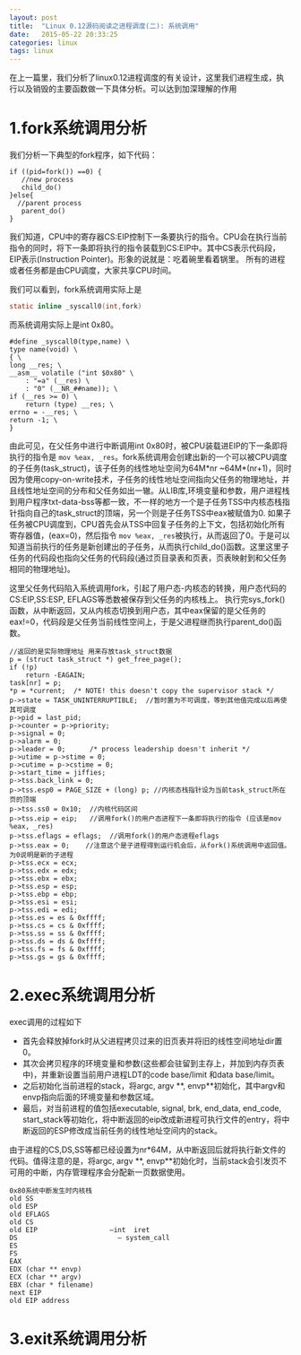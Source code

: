 ```yaml
---
layout: post
title:  "Linux 0.12源码阅读之进程调度(二): 系统调用"
date:   2015-05-22 20:33:25
categories: linux 
tags: linux
---
```


在上一篇里，我们分析了linux0.12进程调度的有关设计，这里我们进程生成，执行以及销毁的主要函数做一下具体分析。可以达到加深理解的作用

#	1.fork系统调用分析

我们分析一下典型的fork程序，如下代码：

	if ((pid=fork()) ==0) {
	   //new process 
	   child_do()
	}else{
	  //parent process 
	   parent_do()
	}

我们知道，CPU中的寄存器CS:EIP控制下一条要执行的指令。CPU会在执行当前指令的同时，将下一条即将执行的指令装载到CS:EIP中。其中CS表示代码段，EIP表示(Instruction Pointer)。形象的说就是：吃着碗里看着锅里。 所有的进程或者任务都是由CPU调度，大家共享CPU时间。 

我们可以看到，fork系统调用实际上是 
```c
static inline _syscall0(int,fork)
```
而系统调用实际上是int 0x80。

	#define _syscall0(type,name) \ 
	type name(void) \ 
	{ \ 
	long __res; \ 
	__asm__ volatile ("int $0x80" \ 
	    : "=a" (__res) \ 
	    : "0" (__NR_##name)); \ 
	if (__res >= 0) \
	    return (type) __res; \
	errno = -__res; \ 
	return -1; \ 
	} 

由此可见，在父任务中进行中断调用int 0x80时，被CPU装载进EIP的下一条即将执行的指令是 `mov %eax, _res`。fork系统调用会创建出新的一个可以被CPU调度的子任务(task_struct)，该子任务的线性地址空间为64M\*nr ~64M\*(nr+1)，同时因为使用copy-on-write技术，子任务的线性地址空间指向父任务的物理地址，并且线性地址空间的分布和父任务如出一辙。从LIB库,环境变量和参数，用户进程栈到用户程序txt-data-bss等都一致，不一样的地方一个是子任务TSS中内核态栈指针指向自己的task_struct的顶端，另一个则是子任务TSS中eax被赋值为0. 如果子任务被CPU调度到，CPU首先会从TSS中回复子任务的上下文，包括初始化所有寄存器值，(eax=0)，然后指令 
`mov %eax, _res`被执行，从而返回了0。于是可以知道当前执行的任务是新创建出的子任务，从而执行child_do()函数。这里这里子任务的代码段也指向父任务的代码段(通过页目录表和页表，页表映射到和父任务相同的物理地址)。

这里父任务代码陷入系统调用fork，引起了用户态-内核态的转换，用户态代码的CS:EIP,SS:ESP, EFLAGS等悉数被保存到父任务的内核栈上。
执行完sys_fork()函数，从中断返回，又从内核态切换到用户态，其中eax保留的是父任务的eax!=0，代码段是父任务当前线性空间上，于是父进程继而执行parent_do()函数。

    //返回的是实际物理地址 用来存放task_struct数据
	p = (struct task_struct *) get_free_page();
	if (!p)
		return -EAGAIN;
	task[nr] = p;
	*p = *current;	/* NOTE! this doesn't copy the supervisor stack */
	p->state = TASK_UNINTERRUPTIBLE;  //暂时置为不可调度，等到其他值完成以后再使其可调度
	p->pid = last_pid;
	p->counter = p->priority;
	p->signal = 0;
	p->alarm = 0;
	p->leader = 0;		/* process leadership doesn't inherit */
	p->utime = p->stime = 0;
	p->cutime = p->cstime = 0;
	p->start_time = jiffies;
	p->tss.back_link = 0;
	p->tss.esp0 = PAGE_SIZE + (long) p; //内核态栈指针设为当前task_struct所在页的顶端
	p->tss.ss0 = 0x10;  //内核代码区间
	p->tss.eip = eip;   //调用fork()的用户态进程下一条即将执行的指令 (应该是mov %eax, _res)
	p->tss.eflags = eflags;  //调用fork()的用户态进程eflags
	p->tss.eax = 0;    //注意这个是子进程得到运行机会后，从fork()系统调用中返回值。为0说明是新的子进程
	p->tss.ecx = ecx;
	p->tss.edx = edx;
	p->tss.ebx = ebx;
	p->tss.esp = esp;
	p->tss.ebp = ebp;
	p->tss.esi = esi;
	p->tss.edi = edi;
	p->tss.es = es & 0xffff;
	p->tss.cs = cs & 0xffff;
	p->tss.ss = ss & 0xffff;
	p->tss.ds = ds & 0xffff;
	p->tss.fs = fs & 0xffff;
	p->tss.gs = gs & 0xffff;


#	2.exec系统调用分析
exec调用的过程如下

*	首先会释放掉fork时从父进程拷贝过来的旧页表并将旧的线性空间地址dir置0。
*	其次会拷贝程序的环境变量和参数(这些都会驻留到主存上，并加到内存页表中)，并重新设置当前用户进程LDT的code base/limit 和data base/limit。
*	之后初始化当前进程的stack，将argc, argv \*\*, envp\*\*初始化，其中argv和envp指向后面的环境变量和参数区域。
*	最后，对当前进程的值包括executable, signal, brk, end_data, end_code, start_stack等初始化，将中断返回的eip改成新进程可执行文件的entry，将中断返回的ESP修改成当前任务的线性地址空间内的stack。

由于进程的CS,DS,SS等都已经设置为nr\*64M，从中断返回后就将执行新文件的代码。值得注意的是，将argc, argv \*\*, envp\*\*初始化时，当前stack会引发页不可用的中断，内存管理程序会分配新一页数据使用。

	0x80系统中断发生时内核栈 
	old SS 
	old ESP 
	old EFLAGS 
	old CS 
	old EIP                  —int  iret 
	DS                         — system_call 
	ES 
	FS 
	EAX
	EDX (char ** envp)
	ECX (char ** argv)
	EBX (char * filename)
	next EIP 
	old EIP address

#	3.exit系统调用分析
